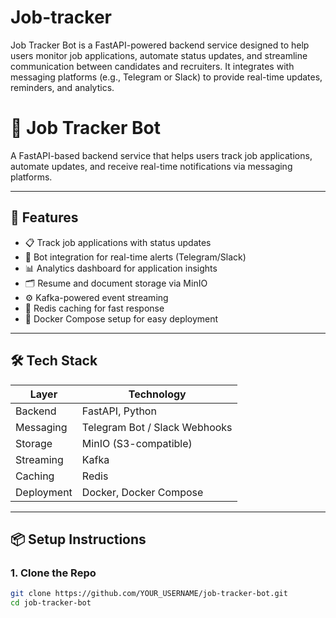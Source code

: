 # Job-tracker
Job Tracker Bot is a FastAPI-powered backend service designed to help users monitor job applications, automate status updates, and streamline communication between candidates and recruiters. It integrates with messaging platforms (e.g., Telegram or Slack) to provide real-time updates, reminders, and analytics. 
# 🧠 Job Tracker Bot

A FastAPI-based backend service that helps users track job applications, automate updates, and receive real-time notifications via messaging platforms.

---

## 🚀 Features

- 📋 Track job applications with status updates
- 🤖 Bot integration for real-time alerts (Telegram/Slack)
- 📊 Analytics dashboard for application insights
- 🗂️ Resume and document storage via MinIO
- ⚙️ Kafka-powered event streaming
- 🧠 Redis caching for fast response
- 🐳 Docker Compose setup for easy deployment

---

## 🛠️ Tech Stack

| Layer         | Technology                         |
|--------------|-------------------------------------|
| Backend       | FastAPI, Python                    |
| Messaging     | Telegram Bot / Slack Webhooks      |
| Storage       | MinIO (S3-compatible)              |
| Streaming     | Kafka                              |
| Caching       | Redis                              |
| Deployment    | Docker, Docker Compose             |

---

## 📦 Setup Instructions

### 1. Clone the Repo
```bash
git clone https://github.com/YOUR_USERNAME/job-tracker-bot.git
cd job-tracker-bot
